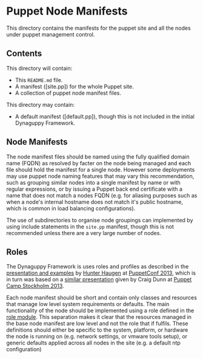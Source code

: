 # Puppet Node Manifests

This directory contains the manifests for the puppet site and all the nodes under puppet management control.

## Contents

This directory will contain:

* This `README.md` file.
* A manifest ([site.pp]) for the whole Puppet site.
* A collection of puppet node manifest files.

This directory may contain:

* A default manifest ([default.pp]), though this is not included in the initial Dynaguppy Framework.

## Node Manifests

The node manifest files should be named using the fully qualified domain name (FQDN) as resolved by facter on the node being managed and each file should hold the manifest for a single node. However some deployments may use puppet node naming features that may vary this recommendation, such as grouping similar nodes into a single manifest by name or with regular expressions, or by issuing a Puppet back end certificate with a name that does not match a nodes FQDN (e.g. for aliasing purposes such as when a node's internal hostname does not match it's public hostname, which is common in load balancing configurations).

The use of subdirectories to organise node groupings can implemented by using include statements in the `site.pp` manifest, though this is not recommended unless there are a very large number of nodes.

## Roles

The Dynaguppy Framework is uses roles and profiles as described in the [presentation and examples](https://github.com/hunner/roles_and_profiles) by [Hunter Haugen](https://github.com/hunner) at [PuppetConf 2013](http://puppetconf.com/), which is in turn was based on a [similar presentation](http://www.slideshare.net/PuppetLabs/roles-talk) given by Craig Dunn at [Puppet Camp Stockholm 2013](http://puppetlabs.com/community/puppet-camp#previous).

Each node manifest should be short and contain only classes and resources that manage low level system requirements or defaults. The main functionality of the node should be implemented using a role defined in the [role module](modules/role). This separation makes it clear that the resources managed in the base node manifest are low level and not the role that if fulfils. These definitions should either be specific to the system, platform, or hardware the node is running on (e.g. network settings, or vmware tools setup), or generic defaults applied across all nodes in the site (e.g. a default ntp configuration)